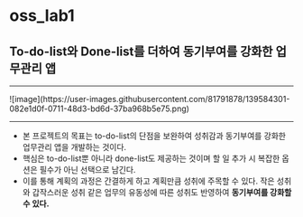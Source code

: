 # oss_lab1
## To-do-list와 Done-list를 더하여 동기부여를 강화한 업무관리 앱

<hr/>
![image](https://user-images.githubusercontent.com/81791878/139584301-082e1d0f-0711-48d3-bd6d-37ba968b5e75.png)
<hr/>

* 본 프로젝트의 목표는 to-do-list의 단점을 보완하여 성취감과 동기부여를 강화한 업무관리 앱을 개발하는 것이다.
* 핵심은 to-do-list뿐 아니라 done-list도 제공하는 것이며 할 일 추가 시 복잡한 옵션은 필수가 아닌 선택으로 남긴다.
* 이를 통해 계획의 과정은 간결하게 하고 계획만큼 성취에 주목할 수 있다. 작은 성취와 갑작스러운 성취 같은 업무의 유동성에 따른 성취도 반영하여 __동기부여를 강화할 수 있다.__ 

